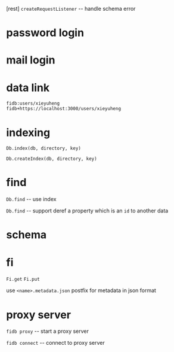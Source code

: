 [rest] `createRequestListener` -- handle schema error

# password login

# mail login

# data link

```
fidb:users/xieyuheng
fidb+https://localhost:3000/users/xieyuheng
```

# indexing

`Db.index(db, directory, key)`

`Db.createIndex(db, directory, key)`

# find

`Db.find` -- use index

`Db.find` -- support deref a property which is an `id` to another data

# schema

# fi

`Fi.get`
`Fi.put`

use `<name>.metadata.json` postfix for metadata in json format

# proxy server

`fidb proxy` -- start a proxy server

`fidb connect` -- connect to proxy server
